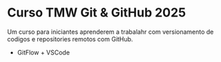 # Curso TMW Git & GitHub 2025

Um curso para iniciantes aprenderem a trabalahr com versionamento de codigos e repositories remotos com GitHub.

+ GitFlow + VSCode
